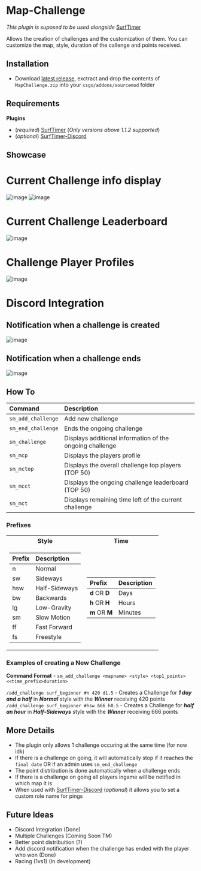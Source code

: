 # Map-Challenge

*This plugin is suposed to be used alongside* [SurfTimer](https://github.com/surftimer/SurfTimer)

Allows the creation of challenges and the customization of them.
You can customize the map, style, duration of the callenge and points received.

## Installation

* Download [latest release](https://github.com/shipyy/Map-Challenge/releases/latest), exctract and drop the contents of `MapChallenge.zip` into your `csgo/addons/sourcemod` folder

## Requirements

**Plugins**
*  (*required*) [SurfTimer](https://github.com/surftimer/SurfTimer) (*Only versions above 1.1.2 supported*)
* (*optional*) [SurfTimer-Discord](https://github.com/surftimer/SurfTimer-discord)

## Showcase
# Current Challenge info display
![image](https://user-images.githubusercontent.com/70631212/180694878-e4dd13df-1167-4d30-b776-e7d54fb3d746.png)
![image](https://user-images.githubusercontent.com/70631212/180694922-88967f02-ece8-49a7-a5e1-ff4891213250.png)

# Current Challenge Leaderboard
![image](https://user-images.githubusercontent.com/70631212/180695169-cec8d76d-6776-4bd2-b226-6df7ccdf4968.png)

# Challenge Player Profiles
![image](https://user-images.githubusercontent.com/70631212/180695226-55b0cba5-9e40-455c-82a6-ccda854fffdb.png)

# Discord Integration 
## Notification when a challenge is created
![image](https://user-images.githubusercontent.com/70631212/180698128-4f3b07bf-f030-413d-ab06-81f10cba349d.png)

## Notification when a challenge ends
![image](https://user-images.githubusercontent.com/70631212/183961337-c9a06953-b6f6-40a9-81fa-8467be4f895b.png)

## How To

Command | Description
:---|:---
`sm_add_challenge` | Add new challenge
`sm_end_challenge` | Ends the ongoing challenge
`sm_challenge` | Displays additional information of the ongoing challenge
`sm_mcp` | Displays the players profile
`sm_mctop` | Displays the overall challenge top players (TOP 50)
`sm_mcct` | Displays the ongoing challenge leaderboard (TOP 50)
`sm_mct` | Displays remaining time left of the current challenge

### Prefixes

<table
<tr><th>Style</th><th>Time</th></tr>
<tr><td>

Prefix | Description
:---|:---
n | Normal
sw | Sideways
hsw | Half-Sideways
bw | Backwards
lg | Low-Gravity
sm | Slow Motion
ff | Fast Forward
fs | Freestyle

</td><td>

Prefix | Description
:---|:---
 **d** OR **D** | Days
 **h** OR **H** | Hours
 **m** OR **M** | Minutes

</td></tr> </table>

### Examples of creating a New Challenge

**Command Format** - ```sm_add_challenge <mapname> <style> <top1_points> <<time_prefix>duration>```

```/add_challenge surf_beginner #n 420 d1.5``` - Creates a Challenge for ***1 day and a half*** in ***Normal*** style with the ***Winner*** receiving 420 points\
```/add_challenge surf_beginner #hsw 666 h0.5``` - Creates a Challenge for ***half an hour*** in ***Half-Sideways*** style with the ***Winner*** receiving 666 points

## More Details
* The plugin only allows 1 challenge occuring at the same time (for now idk)
* If there is a challenge on going, it will automatically stop if it reaches the `final date` OR if an admin uses `sm_end_challenge`
* The point distribution is done automatically when a challenge ends
* If there is a challenge on going all players ingame will be notified in which map it is
* When used with [SurfTimer-Discord](https://github.com/surftimer/SurfTimer-discord) (*optional*) it allows you to set a custom role name for pings

## Future Ideas
* Discord Integration (Done)
* Multiple Challenges (Coming Soon TM)
* Better point distribuition (?)
* Add discord notification when the challenge has ended with the player who won (Done)
* Racing (1vs1) (In development)
